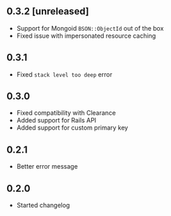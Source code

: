 ## 0.3.2 [unreleased]

- Support for Mongoid `BSON::ObjectId` out of the box
- Fixed issue with impersonated resource caching

## 0.3.1

- Fixed `stack level too deep` error

## 0.3.0

- Fixed compatibility with Clearance
- Added support for Rails API
- Added support for custom primary key

## 0.2.1

- Better error message

## 0.2.0

- Started changelog
